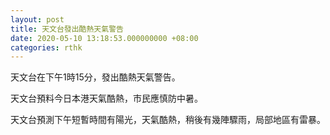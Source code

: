 ```yaml
---
layout: post
title: 天文台發出酷熱天氣警告
date: 2020-05-10 13:18:53.000000000 +08:00
categories: rthk
---
```


天文台在下午1時15分，發出酷熱天氣警告。

天文台預料今日本港天氣酷熱，市民應慎防中暑。

天文台預測下午短暫時間有陽光，天氣酷熱，稍後有幾陣驟雨，局部地區有雷暴。
